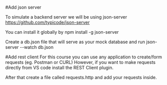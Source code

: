 #Add json server

To simulate a backend server we will be using json-server
https://github.com/typicode/json-server

You can install it globally by
npm install -g json-server

Create a db.json file that will serve as your mock database and run 
json-server --watch db.json

#Add rest client
For this course you can use any application to create/form requests (eg. Postman or CURL)
However, if you want to make requests directly from VS code install the REST Client plugin.

After that create a file called requests.http and add your requests inside.

